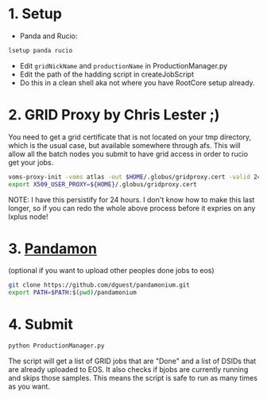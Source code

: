 # 1. Setup
* Panda and Rucio:
```bash
lsetup panda rucio
```

* Edit `gridNickName` and `productionName` in ProductionManager.py
* Edit the path of the hadding script in createJobScript
* Do this in a clean shell aka not where you have RootCore setup already.

# 2. GRID Proxy by Chris Lester ;)
You need to get a grid certificate that is not located on your tmp directory, which is the usual case, but available somewhere through afs. This will allow all the batch nodes you submit to have grid access in order to rucio get your jobs.

```bash
voms-proxy-init -voms atlas -out $HOME/.globus/gridproxy.cert -valid 24:0 
export X509_USER_PROXY=${HOME}/.globus/gridproxy.cert
```
NOTE: I have this persistify for 24 hours. I don't know how to make this last longer, so if you can redo the whole above process before it expries on any lxplus node! 

# 3. [Pandamon](https://github.com/dguest/pandamonium)
(optional if you want to upload other peoples done jobs to eos)
```bash
git clone https://github.com/dguest/pandamonium.git
export PATH=$PATH:$(pwd)/pandamonium
```

# 4. Submit
```bash
python ProductionManager.py
```
The script will get a list of GRID jobs that are "Done" and a list of DSIDs that are already uploaded to EOS. It also checks if bjobs are currently running and skips those samples. This means the script is safe to run as many times as you want.
